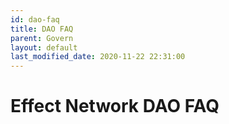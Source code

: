 ```yaml
---
id: dao-faq
title: DAO FAQ
parent: Govern
layout: default
last_modified_date: 2020-11-22 22:31:00
---
```


# Effect Network DAO FAQ

